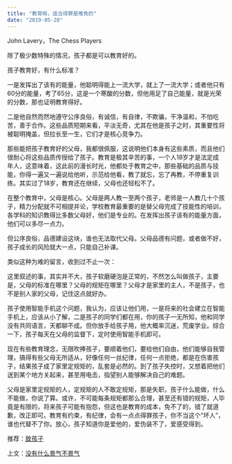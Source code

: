 ```yaml
---
title: "教育嘛，适当得罪是难免的"
date: "2019-05-28"
---
```


 John Lavery，The Chess Players

  

除了极少数特殊的情况，孩子都是可以教育好的。

孩子教育好，有什么标准？

一是发挥出了该有的能量，他聪明得能上一流大学，就上了一流大学；或者他只有60分的能量，考了65分，这是一个寒酸的分数，但他用足了自己能量，就是光荣的分数，那也证明教育得好。

二是他自然而然地遵守公序良俗，有诚信，有自律，不欺骗，干净温和，不怕吃苦，善于合作。这些品质短期来看，平淡无奇，尤其在他是孩子之时，其重要性将被聪明掩盖，但拉长至一生，它们才是核心竞争力。

那些能把孩子教育好的父母，我都很佩服，这说明他们本身有这些素质，而且他们很耐心将这些品质传授给了孩子。教育是极其辛苦的事，一个人18岁才是法定成年人，这意味着，这此前的漫长时光，他都处于教育之中，那些基础的品质与技能，你得一遍又一遍说给他听，示范给他看，教了就忘，忘了再教，不停重复训练。其实过了18岁，教育还在继续，父母也还轻松不了。

在整个教育中，父母是核心。父母是两人教一至两个孩子，老师是一人教几十个孩子，精力分配就不可相提并论，学校教育最重要的是替父母完成了技能性的培训，各学科的知识教得比多数父母好，他们是专业的。在发挥出孩子该有的能量方面，他们可以多尽一点力。

但公序良俗，品德建设这块，谁也无法取代父母。父母品德有问题，或者做不好，孩子成长的风险就大一点，只能自己补课。

类似这种为难的留言，收到过不止一次：

这里叙述的事，其实并不大，孩子软磨硬泡是正常的，不然怎么叫做孩子，主要是，父母的标准在哪里？父母的规矩在哪里？父母才是家里的主人，不是孩子，也不是别人家的父母，记住这点就好办。

孩子使用智能手机这个问题，我认为，应该让他们用，一是将来的社会建立在智能手机上，应该从小了解，二是孩子的同学们都在用，你的孩子一无所知，他和同学没有共同语言，天都聊不成。但你放手给孩子用，他大概率沉迷，荒废学业。综合一下，孩子每天在父母的监督下，定时使用智能手机即可。

现在有些教育理念，无限吹捧孩子，要顺着他们，要给他们自由，他们能够自我管理，搞得有些父母无所适从，好像任何一丝纪律，任何一点拒绝，都是在伤害孩子，结果孩子成了家里定规矩的，乱套是必然的。到了孩子失控时，又想着把他们送到某个地方关起来，甚至用电击，指望别人能够解决自己的难题。

父母是家里定规矩的人，定规矩的人不敢定规矩，那是失职，孩子什么能做，什么不能做，你说了算。或许，不可能每条规矩都那么合理，甚至还有错的规矩，人毕竟是有限的，将来孩子可能有抱怨，但这也是教育的成本，免不了的，错了就道歉，改正即可。教育有约束，有纪律，会有一点点得罪孩子，你不当这个“坏人”，谁也代替不了你。放心，孩子知道你是爱他的，爱伪装不了，爱感受得到。

  

推荐：[致孩子](http://mp.weixin.qq.com/s?__biz=MjM5NDU0Mjk2MQ==&mid=2651628113&idx=1&sn=8d1afb849fe9816e62a9e59010d72150&chksm=bd7e264f8a09af59f0715a84c252a733f8720fb8078b945c50550b3d81b1500797521730e5c6&scene=21#wechat_redirect)  

上文：[没有什么景气不景气](http://mp.weixin.qq.com/s?__biz=MjM5NDU0Mjk2MQ==&mid=2651633621&idx=1&sn=391a0f3c513ddea2708e27325d612143&chksm=bd7e33cb8a09badda47207058a3e48ba471917439ab9505ce5fae513acf1100fa953f0fda36b&scene=21#wechat_redirect)
